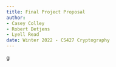 ```yaml
---
title: Final Project Proposal
author:
- Casey Colley
- Robert Detjens
- Lyell Read
date: Winter 2022 - CS427 Cryptography
---
```


g
